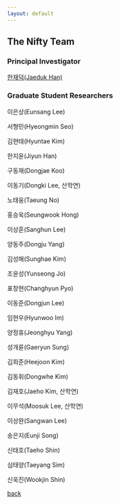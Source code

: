 ```yaml
---
layout: default
---
```


## The Nifty Team

### Principal Investigator
[한재덕(Jaeduk Han)](./people/1_jaedukhan.html)


### Graduate Student Researchers
이은상(Eunsang Lee)

서형민(Hyeongmin Seo)

김현태(Hyuntae Kim)

한지윤(Jiyun Han)

구동재(Dongjae Koo)

이동기(Dongki Lee, 산학연)

노태웅(Taeung No)

홍승욱(Seungwook Hong)

이상훈(Sanghun Lee)

양동주(Dongju Yang)

김성해(Sunghae Kim)

조윤성(Yunseong Jo)

표창현(Changhyun Pyo)

이동준(Dongjun Lee)

임현우(Hyunwoo Im)

양정휴(Jeonghyu Yang)

성개륜(Gaeryun Sung)

김희준(Heejoon Kim)

김동휘(Dongwhe Kim)

김재호(Jaeho Kim, 산학연)

이무석(Moosuk Lee, 산학연)

이상완(Sangwan Lee)

송은지(Eunji Song)

신태호(Taeho Shin)

심태양(Taeyang Sim)

신욱진(Wookjin Shin)

[back](./)
